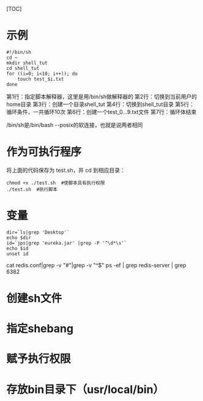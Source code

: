 [TOC]

# 示例
```shell
#!/bin/sh
cd ~
mkdir shell_tut
cd shell_tut
for ((i=0; i<10; i++)); do
    touch test_$i.txt
done
```
第1行：指定脚本解释器，这里是用/bin/sh做解释器的
第2行：切换到当前用户的home目录
第3行：创建一个目录shell_tut
第4行：切换到shell_tut目录
第5行：循环条件，一共循环10次
第6行：创建一个test_0…9.txt文件
第7行：循环体结束

/bin/sh是/bin/bash --posix的软连接，也就是说两者相同

# 作为可执行程序
将上面的代码保存为 test.sh，并 cd 到相应目录：
```
chmod +x ./test.sh  #使脚本具有执行权限
./test.sh  #执行脚本
```

# 变量
```
dir=`ls|grep 'Desktop'`
echo $dir
id=`jps|grep 'eureka.jar' |grep -P '^\d*\s'`
echo $id
unset id
```


cat redis.conf|grep -v "#"|grep -v "^$"
ps -ef | grep redis-server | grep 6382


# 创建sh文件
# 指定shebang
# 赋予执行权限
# 存放bin目录下（usr/local/bin）